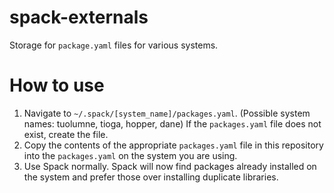 # spack-externals
Storage for `package.yaml` files for various systems.

# How to use
  1. Navigate to `~/.spack/[system_name]/packages.yaml`. (Possible system names: tuolumne, tioga, hopper, dane) If the `packages.yaml` file does not exist, create the file.
  2. Copy the contents of the appropriate `packages.yaml` file in this repository into the `packages.yaml` on the system you are using.
  3. Use Spack normally. Spack will now find packages already installed on the system and prefer those over installing duplicate libraries.
